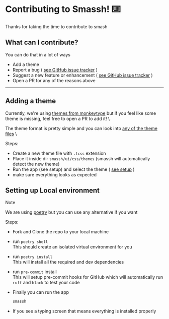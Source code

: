 # Contributing to Smassh! ⌨️

Thanks for taking the time to contribute to smash

## What can I contribute?

You can do that in a lot of ways

- Add a theme
- Report a bug ( [see GitHub issue tracker](https://github.com/kraanzu/termtyper/issues) )
- Suggest a new feature or enhancement ( [see GitHub issue tracker](https://github.com/kraanzu/termtyper/issues) )
- Open a PR for any of the reasons above

<hr>


## Adding a theme

Currently, we're using [themes from monkeytype](https://github.com/monkeytypegame/monkeytype/tree/master/frontend/static/themes) but if you feel like some theme is missing, 
feel free to open a PR to add it! \

The theme format is pretty simple and you can look into [any of the theme files](smassh/ui/css/themes) \

Steps:

- Create a new theme file with `.tcss` extension
- Place it inside dir `smassh/ui/css/themes` (smassh will automatically detect the new theme)
- Run the app (see setup) and select the theme ( [see setup](#setting-up-local-environment) )
- make sure everything looks as expected

## Setting up Local environment

> [!NOTE]
> We are using [poetry](https://python-poetry.org/) but you can use any alternative if you want

Steps:
- Fork and Clone the repo to your local machine
  
- run `poetry shell` \
  This should create an isolated virtual environment for you

- run `poetry install` \
  This will install all the required and dev dependencies 

- run `pre-commit` install \
  This will setup pre-commit hooks for GitHub which will automatically run `ruff` and `black` to test your code

- Finally you can run the app
  ```bash
  smassh
  ```

- If you see a typing screen that means everything is installed properly



